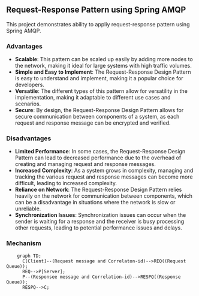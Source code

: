 ## Request-Response Pattern using Spring AMQP

This project demonstrates ability to appliy request-response pattern using Spring AMQP.

### Advantages

- **Scalable**: This pattern can be scaled up easily by adding more nodes to the network, making it ideal for large systems with high traffic volumes.
- **Simple and Easy to Implement**: The Request-Response Design Pattern is easy to understand and implement, making it a popular choice for developers.
- **Versatile**: The different types of this pattern allow for versatility in the implementation, making it adaptable to different use cases and scenarios.
- **Secure**: By design, the Request-Response Design Pattern allows for secure communication between components of a system, as each request and response message can be encrypted and verified.

### Disadvantages

- **Limited Performance**: In some cases, the Request-Response Design Pattern can lead to decreased performance due to the overhead of creating and managing request and response messages.
- **Increased Complexity**: As a system grows in complexity, managing and tracking the various request and response messages can become more difficult, leading to increased complexity.
- **Reliance on Network**: The Request-Response Design Pattern relies heavily on the network for communication between components, which can be a disadvantage in situations where the network is slow or unreliable.
- **Synchronization Issues**: Synchronization issues can occur when the sender is waiting for a response and the receiver is busy processing other requests, leading to potential performance issues and delays.

### Mechanism

```mermaid
    graph TD;
      C[Client]--(Request message and Correlaton-id)-->REQ((Request Queue));
      REQ-->P[Server];
      P--(Responsee message and Correlation-id)-->RESPQ((Response Queue));
      RESPQ-->C;
```

